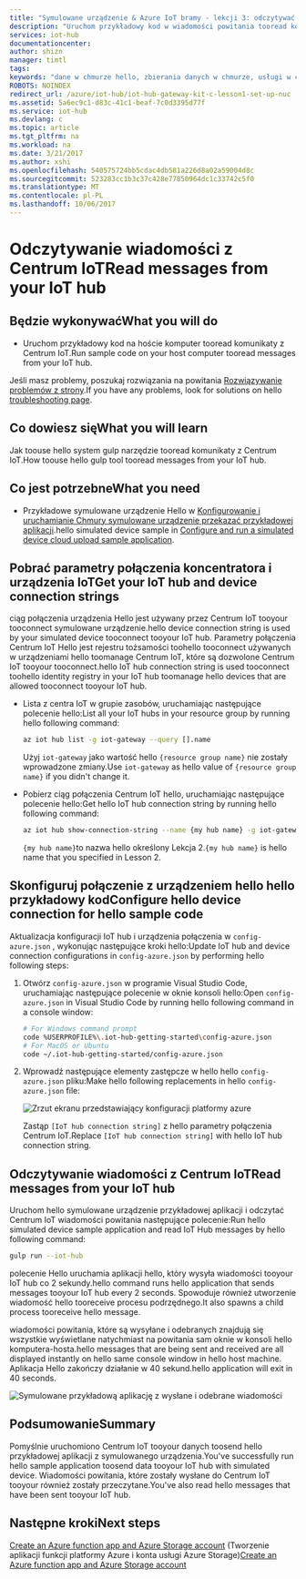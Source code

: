 ```yaml
---
title: "Symulowane urządzenie & Azure IoT bramy - lekcji 3: odczytywać wiadomości | Dokumentacja firmy Microsoft"
description: "Uruchom przykładowy kod w wiadomości powitania tooread komputera hosta z Centrum IoT."
services: iot-hub
documentationcenter: 
author: shizn
manager: timtl
tags: 
keywords: "dane w chmurze hello, zbierania danych w chmurze, usługi w chmurze iot, dane iot"
ROBOTS: NOINDEX
redirect_url: /azure/iot-hub/iot-hub-gateway-kit-c-lesson1-set-up-nuc
ms.assetid: 5a6ec9c1-d83c-41c1-beaf-7c0d3395d77f
ms.service: iot-hub
ms.devlang: c
ms.topic: article
ms.tgt_pltfrm: na
ms.workload: na
ms.date: 3/21/2017
ms.author: xshi
ms.openlocfilehash: 540575724bb5cdac4db581a226d8a02a59004d8c
ms.sourcegitcommit: 523283cc1b3c37c428e77850964dc1c33742c5f0
ms.translationtype: MT
ms.contentlocale: pl-PL
ms.lasthandoff: 10/06/2017
---
```

# <a name="read-messages-from-your-iot-hub"></a><span data-ttu-id="64a10-104">Odczytywanie wiadomości z Centrum IoT</span><span class="sxs-lookup"><span data-stu-id="64a10-104">Read messages from your IoT hub</span></span>

## <a name="what-you-will-do"></a><span data-ttu-id="64a10-105">Będzie wykonywać</span><span class="sxs-lookup"><span data-stu-id="64a10-105">What you will do</span></span>

- <span data-ttu-id="64a10-106">Uruchom przykładowy kod na hoście komputer tooread komunikaty z Centrum IoT.</span><span class="sxs-lookup"><span data-stu-id="64a10-106">Run sample code on your host computer tooread messages from your IoT hub.</span></span>

<span data-ttu-id="64a10-107">Jeśli masz problemy, poszukaj rozwiązania na powitania [Rozwiązywanie problemów z strony](iot-hub-gateway-kit-c-sim-troubleshooting.md).</span><span class="sxs-lookup"><span data-stu-id="64a10-107">If you have any problems, look for solutions on hello [troubleshooting page](iot-hub-gateway-kit-c-sim-troubleshooting.md).</span></span>

## <a name="what-you-will-learn"></a><span data-ttu-id="64a10-108">Co dowiesz się</span><span class="sxs-lookup"><span data-stu-id="64a10-108">What you will learn</span></span>

<span data-ttu-id="64a10-109">Jak toouse hello system gulp narzędzie tooread komunikaty z Centrum IoT.</span><span class="sxs-lookup"><span data-stu-id="64a10-109">How toouse hello gulp tool tooread messages from your IoT hub.</span></span>

## <a name="what-you-need"></a><span data-ttu-id="64a10-110">Co jest potrzebne</span><span class="sxs-lookup"><span data-stu-id="64a10-110">What you need</span></span>

- <span data-ttu-id="64a10-111">Przykładowe symulowane urządzenie Hello w [Konfigurowanie i uruchamianie Chmury symulowane urządzenie przekazać przykładowej aplikacji](iot-hub-gateway-kit-c-sim-lesson3-configure-simulated-device-app.md).</span><span class="sxs-lookup"><span data-stu-id="64a10-111">hello simulated device sample in [Configure and run a simulated device cloud upload sample application](iot-hub-gateway-kit-c-sim-lesson3-configure-simulated-device-app.md).</span></span>

## <a name="get-your-iot-hub-and-device-connection-strings"></a><span data-ttu-id="64a10-112">Pobrać parametry połączenia koncentratora i urządzenia IoT</span><span class="sxs-lookup"><span data-stu-id="64a10-112">Get your IoT hub and device connection strings</span></span>

<span data-ttu-id="64a10-113">ciąg połączenia urządzenia Hello jest używany przez Centrum IoT tooyour tooconnect symulowane urządzenie.</span><span class="sxs-lookup"><span data-stu-id="64a10-113">hello device connection string is used by your simulated device tooconnect tooyour IoT hub.</span></span> <span data-ttu-id="64a10-114">Parametry połączenia Centrum IoT Hello jest rejestru tożsamości toohello tooconnect używanych w urządzeniami hello toomanage Centrum IoT, które są dozwolone Centrum IoT tooyour tooconnect.</span><span class="sxs-lookup"><span data-stu-id="64a10-114">hello IoT hub connection string is used tooconnect toohello identity registry in your IoT hub toomanage hello devices that are allowed tooconnect tooyour IoT hub.</span></span>

- <span data-ttu-id="64a10-115">Lista z centra IoT w grupie zasobów, uruchamiając następujące polecenie hello:</span><span class="sxs-lookup"><span data-stu-id="64a10-115">List all your IoT hubs in your resource group by running hello following command:</span></span>

   ```bash
   az iot hub list -g iot-gateway --query [].name
   ```

   <span data-ttu-id="64a10-116">Użyj `iot-gateway` jako wartość hello `{resource group name}` nie zostały wprowadzone zmiany.</span><span class="sxs-lookup"><span data-stu-id="64a10-116">Use `iot-gateway` as hello value of `{resource group name}` if you didn't change it.</span></span>
- <span data-ttu-id="64a10-117">Pobierz ciąg połączenia Centrum IoT hello, uruchamiając następujące polecenie hello:</span><span class="sxs-lookup"><span data-stu-id="64a10-117">Get hello IoT hub connection string by running hello following command:</span></span>

   ```bash
   az iot hub show-connection-string --name {my hub name} -g iot-gateway
   ```

   <span data-ttu-id="64a10-118">`{my hub name}`to nazwa hello określony Lekcja 2.</span><span class="sxs-lookup"><span data-stu-id="64a10-118">`{my hub name}` is hello name that you specified in Lesson 2.</span></span>

## <a name="configure-hello-device-connection-for-hello-sample-code"></a><span data-ttu-id="64a10-119">Skonfiguruj połączenie z urządzeniem hello hello przykładowy kod</span><span class="sxs-lookup"><span data-stu-id="64a10-119">Configure hello device connection for hello sample code</span></span>

<span data-ttu-id="64a10-120">Aktualizacja konfiguracji IoT hub i urządzenia połączenia w `config-azure.json` , wykonując następujące kroki hello:</span><span class="sxs-lookup"><span data-stu-id="64a10-120">Update IoT hub and device connection configurations in `config-azure.json` by performing hello following steps:</span></span>

1. <span data-ttu-id="64a10-121">Otwórz `config-azure.json` w programie Visual Studio Code, uruchamiając następujące polecenie w oknie konsoli hello:</span><span class="sxs-lookup"><span data-stu-id="64a10-121">Open `config-azure.json` in Visual Studio Code by running hello following command in a console window:</span></span>

   ```bash
   # For Windows command prompt
   code %USERPROFILE%\.iot-hub-getting-started\config-azure.json
   # For MacOS or Ubuntu
   code ~/.iot-hub-getting-started/config-azure.json
   ```

2. <span data-ttu-id="64a10-122">Wprowadź następujące elementy zastępcze w hello hello `config-azure.json` pliku:</span><span class="sxs-lookup"><span data-stu-id="64a10-122">Make hello following replacements in hello `config-azure.json` file:</span></span>

   ![Zrzut ekranu przedstawiający konfiguracji platformy azure](media/iot-hub-gateway-kit-lessons/lesson3/config_azure.png)

   <span data-ttu-id="64a10-124">Zastąp `[IoT hub connection string]` z hello parametry połączenia Centrum IoT.</span><span class="sxs-lookup"><span data-stu-id="64a10-124">Replace `[IoT hub connection string]` with hello IoT hub connection string.</span></span>

## <a name="read-messages-from-your-iot-hub"></a><span data-ttu-id="64a10-125">Odczytywanie wiadomości z Centrum IoT</span><span class="sxs-lookup"><span data-stu-id="64a10-125">Read messages from your IoT hub</span></span>

<span data-ttu-id="64a10-126">Uruchom hello symulowane urządzenie przykładowej aplikacji i odczytać Centrum IoT wiadomości powitania następujące polecenie:</span><span class="sxs-lookup"><span data-stu-id="64a10-126">Run hello simulated device sample application and read IoT Hub messages by hello following command:</span></span>

```bash
gulp run --iot-hub
```

<span data-ttu-id="64a10-127">polecenie Hello uruchamia aplikacji hello, który wysyła wiadomości tooyour IoT hub co 2 sekundy.</span><span class="sxs-lookup"><span data-stu-id="64a10-127">hello command runs hello application that sends messages tooyour IoT hub every 2 seconds.</span></span> <span data-ttu-id="64a10-128">Spowoduje również utworzenie wiadomość hello tooreceive procesu podrzędnego.</span><span class="sxs-lookup"><span data-stu-id="64a10-128">It also spawns a child process tooreceive hello message.</span></span>

<span data-ttu-id="64a10-129">wiadomości powitania, które są wysyłane i odebranych znajdują się wszystkie wyświetlane natychmiast na powitania sam oknie w konsoli hello komputera-hosta.</span><span class="sxs-lookup"><span data-stu-id="64a10-129">hello messages that are being sent and received are all displayed instantly on hello same console window in hello host machine.</span></span> <span data-ttu-id="64a10-130">Aplikacja Hello zakończy działanie w 40 sekund.</span><span class="sxs-lookup"><span data-stu-id="64a10-130">hello application will exit in 40 seconds.</span></span>

![Symulowane przykładową aplikację z wysłane i odebrane wiadomości](media/iot-hub-gateway-kit-lessons/lesson3/gulp_run_read_hub_simudev.png)

## <a name="summary"></a><span data-ttu-id="64a10-132">Podsumowanie</span><span class="sxs-lookup"><span data-stu-id="64a10-132">Summary</span></span>

<span data-ttu-id="64a10-133">Pomyślnie uruchomiono Centrum IoT tooyour danych toosend hello przykładowej aplikacji z symulowanego urządzenia.</span><span class="sxs-lookup"><span data-stu-id="64a10-133">You've successfully run hello sample application toosend data tooyour IoT hub with simulated device.</span></span> <span data-ttu-id="64a10-134">Wiadomości powitania, które zostały wysłane do Centrum IoT tooyour również zostały przeczytane.</span><span class="sxs-lookup"><span data-stu-id="64a10-134">You've also read hello messages that have been sent tooyour IoT hub.</span></span>

## <a name="next-steps"></a><span data-ttu-id="64a10-135">Następne kroki</span><span class="sxs-lookup"><span data-stu-id="64a10-135">Next steps</span></span>
<span data-ttu-id="64a10-136">[Create an Azure function app and Azure Storage account](iot-hub-gateway-kit-c-sim-lesson4-deploy-resource-manager-template.md) (Tworzenie aplikacji funkcji platformy Azure i konta usługi Azure Storage)</span><span class="sxs-lookup"><span data-stu-id="64a10-136">[Create an Azure function app and Azure Storage account](iot-hub-gateway-kit-c-sim-lesson4-deploy-resource-manager-template.md)</span></span>


